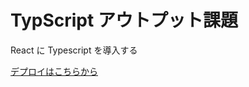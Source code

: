 # TypScript アウトプット課題

React に Typescript を導入する

[デプロイはこちらから](https://ts-practice-a5g199696-shiba30s-projects.vercel.app/)

